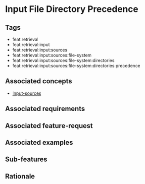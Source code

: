 # Input File Directory Precedence

## Tags

- feat:retrieval
- feat:retrieval:input
- feat:retrieval:input:sources
- feat:retrieval:input:sources:file-system
- feat:retrieval:input:sources:file-system:directories
- feat:retrieval:input:sources:file-system:directories:precedence

## Associated concepts

- [Input-sources](../../../../../../../concepts/input/sources.md)

## Associated requirements

## Associated feature-request

## Associated examples

## Sub-features

## Rationale


